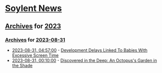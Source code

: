 # [Soylent News](../../../README.md)

## [Archives](../../index.md) for [2023](../index.md)

### [Archives](../../index.md) for [2023-08-31](index.md)

* [2023-08-31, 04:57:00](https://soylentnews.org/article.pl?sid=23/08/30/0321230&from=rss) - [Development Delays Linked To Babies With Excessive Screen Time](https://soylentnews.org/article.pl?sid=23/08/30/0321230&from=rss)
* [2023-08-31, 00:10:00](https://soylentnews.org/article.pl?sid=23/08/30/0311255&from=rss) - [Discovered in the Deep: An Octopus's Garden in the Shade](https://soylentnews.org/article.pl?sid=23/08/30/0311255&from=rss)
